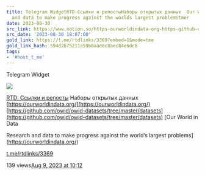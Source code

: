 ```yaml
---
title: Telegram WidgetRTD Ссылки и репостыНаборы открытых данных  Our World in DataResearch
  and data to make progress against the worlds largest problemstmer
date: 2023-08-30
src_link: https://www.notion.so/https-ourworldindata-org-https-github-com-owid-owid-datasets-tree-master-datasets-5fdd315fb7f04ab1a00ab85045326fb3
src_date: '2023-08-30 18:07:00'
gold_link: https://t.me/rtdlinks/3369?embed=1&mode=tme
gold_link_hash: 594d2b75211a59b0aae8c8aec84e6dc8
tags:
- '#host_t_me'
---
```






Telegram Widget




















[*![](https://cdn4.cdn-telegram.org/file/G2_fMQitZa6NlXppvnx07ptqMbKheG6mEHOKOWMb-e2GKGI6m4sVzdJWLZKabkz-3CTa8_SbxqQkI5N80Dk35YR74gESCSO4v_t-RQMSRNdBGEpHg9-fQzdaCxUo0IVX2xv3D24F8kYRK4YUVDyt402ICt9MyowC-VR4Tp8tLfVoqsHnSlv07Dv3cKw9_eznuxX_Kzmg2P8tzsnpjIQFBPVpIg8NLkiONPtAq4xjcu9LBce0ipLZ3B_depv7jOospban9A_LO4XtDxOwR8sH-MHTCpCdYx2-CHusSpJSqFNaE644K33uErsOtN4lFUhIAAP96I_O6Asvt3jzajYoww.jpg)*](https://t.me/rtdlinks)



[RTD: Ссылки и репосты](https://t.me/rtdlinks)
Наборы открытых данных  
[https://ourworldindata.org/](https://ourworldindata.org/)  
[https://github.com/owid/owid-datasets/tree/master/datasets](https://github.com/owid/owid-datasets/tree/master/datasets)
[Our World in Data

Research and data to make progress against the world’s largest problems](https://ourworldindata.org/)

[t.me/rtdlinks/3369](https://t.me/rtdlinks/3369)

139 views[Aug 9, 2023 at 10:12](https://t.me/rtdlinks/3369)
